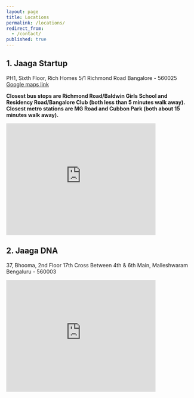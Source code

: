 ```yaml
---
layout: page
title: Locations
permalink: /locations/
redirect_from:
  - /contact/
published: true
---
```


## 1. Jaaga Startup
PH1, Sixth Floor, Rich Homes
5/1 Richmond Road
Bangalore - 560025
[Google maps link](https://goo.gl/maps/pfCoZAT3kXA2)

**Closest bus stops are Richmond Road/Baldwin Girls School and Residency Road/Bangalore Club (both less than 5 minutes walk away). Closest metro stations are MG Road and Cubbon Park (both about 15 minutes walk away).**

<div class="google-maps">
<iframe src="https://www.google.com/maps/embed?pb=!1m18!1m12!1m3!1d3888.0956226747107!2d77.59784541456058!3d12.965732690859697!2m3!1f0!2f0!3f0!3m2!1i1024!2i768!4f13.1!3m3!1m2!1s0x3bae15d1575610e1%3A0x623c9342a16779b0!2sJaaga+Startup!5e0!3m2!1sen!2sin!4v1488196324494" width="400" height="300" frameborder="0" style="border:0" allowfullscreen></iframe>
</div>

## 2. Jaaga DNA
37, Bhooma, 2nd Floor 17th Cross
Between 4th & 6th Main, Malleshwaram 
Bengaluru - 560003

<div class="google-maps">
<iframe src="https://www.google.com/maps/embed?pb=!1m18!1m12!1m3!1d3887.4446525160415!2d77.56555931456109!3d13.007331890832424!2m3!1f0!2f0!3f0!3m2!1i1024!2i768!4f13.1!3m3!1m2!1s0x3bae162c7618a819%3A0x6678b09b306da5d9!2sJaaga+DNA!5e0!3m2!1sen!2sin!4v1488196292909" width="400" height="300" frameborder="0" style="border:0" allowfullscreen></iframe>
</div>